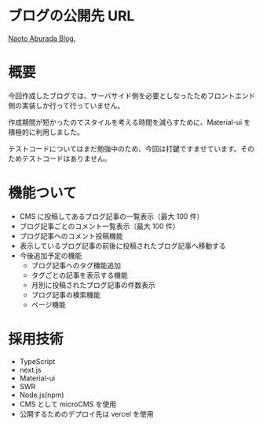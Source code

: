 # ブログの公開先 URL

[Naoto Aburada Blog.](https://github.com/zeit/next.js/tree/canary/examples/blog-starter)

# 概要

今回作成したブログでは、サーバサイド側を必要としなったためフロントエンド側の実装しか行って行っていません。

作成期間が短かったのでスタイルを考える時間を減らすために、Material-ui を積極的に利用しました。

テストコードについてはまだ勉強中のため、今回は打鍵ですませています。そのためテストコードはありません。

# 機能ついて

- CMS に投稿してあるブログ記事の一覧表示（最大 100 件）
- ブログ記事ごとのコメント一覧表示（最大 100 件）
- ブログ記事へのコメント投稿機能
- 表示しているブログ記事の前後に投稿されたブログ記事へ移動する
- 今後追加予定の機能
  - ブログ記事へのタグ機能追加
  - タグごとの記事を表示する機能
  - 月別に投稿されたブログ記事の件数表示
  - ブログ記事の検索機能
  - ページ機能

# 採用技術

- TypeScript
- next.js
- Material-ui
- SWR
- Node.js(npm)
- CMS として microCMS を使用
- 公開するためのデプロイ先は vercel を使用

